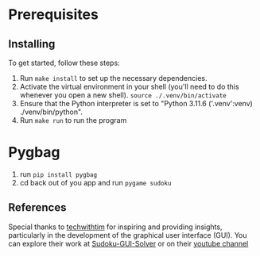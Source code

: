 # Prerequisites

## Installing

To get started, follow these steps:

1. Run `make install` to set up the necessary dependencies.
2. Activate the virtual environment in your shell (you'll need to do this whenever you open a new shell).
   `source ./.venv/bin/activate`
3. Ensure that the Python interpreter is set to "Python 3.11.6 ('.venv':venv) ./venv/bin/python".
4. Run `make run` to run the program

# Pygbag

1. run `pip install pygbag`
2. cd back out of you app and run `pygame sudoku`

## References

Special thanks to [techwithtim](https://github.com/techwithtim/) for inspiring and providing insights, particularly in the development of the graphical user interface (GUI). You can explore their work at [Sudoku-GUI-Solver](https://github.com/techwithtim/Sudoku-GUI-Solver) or on their [youtube channel](https://www.youtube.com/watch?v=eqUwSA0xI-s&t=871s)
